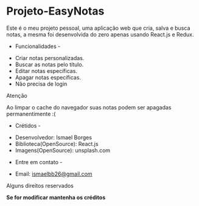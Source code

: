 # Projeto-EasyNotas

Este é o meu projeto pessoal, uma aplicação web que cria, salva e busca notas, a mesma foi desenvolvida do zero apenas usando React.js e Redux.

- Funcionalidades -

* Criar notas personalizadas.
* Buscar as notas pelo título.
* Editar notas específicas.
* Apagar notas específicas.
* Não precisa de login

Atenção

Ao limpar o cache do navegador suas notas podem ser apagadas permanentimente :(

- Crétidos -

* Desenvolvedor: Ismael Borges
* Biblioteca(OpenSource): React.js
* Imagens(OpenSource): unsplash.com

- Entre em contato -

* Email: ismaelbb26@gmail.com

Alguns direitos reservados

**Se for modificar mantenha os créditos**
